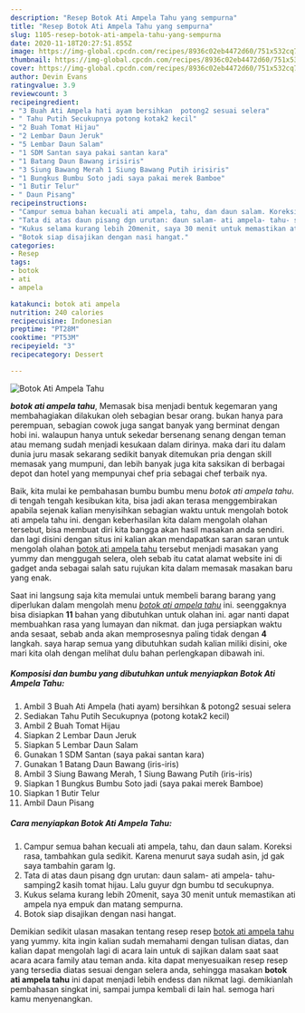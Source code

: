 ```yaml
---
description: "Resep Botok Ati Ampela Tahu yang sempurna"
title: "Resep Botok Ati Ampela Tahu yang sempurna"
slug: 1105-resep-botok-ati-ampela-tahu-yang-sempurna
date: 2020-11-18T20:27:51.855Z
image: https://img-global.cpcdn.com/recipes/8936c02eb4472d60/751x532cq70/botok-ati-ampela-tahu-foto-resep-utama.jpg
thumbnail: https://img-global.cpcdn.com/recipes/8936c02eb4472d60/751x532cq70/botok-ati-ampela-tahu-foto-resep-utama.jpg
cover: https://img-global.cpcdn.com/recipes/8936c02eb4472d60/751x532cq70/botok-ati-ampela-tahu-foto-resep-utama.jpg
author: Devin Evans
ratingvalue: 3.9
reviewcount: 3
recipeingredient:
- "3 Buah Ati Ampela hati ayam bersihkan  potong2 sesuai selera"
- " Tahu Putih Secukupnya potong kotak2 kecil"
- "2 Buah Tomat Hijau"
- "2 Lembar Daun Jeruk"
- "5 Lembar Daun Salam"
- "1 SDM Santan saya pakai santan kara"
- "1 Batang Daun Bawang irisiris"
- "3 Siung Bawang Merah 1 Siung Bawang Putih irisiris"
- "1 Bungkus Bumbu Soto jadi saya pakai merek Bamboe"
- "1 Butir Telur"
- " Daun Pisang"
recipeinstructions:
- "Campur semua bahan kecuali ati ampela, tahu, dan daun salam. Koreksi rasa, tambahkan gula sedikit. Karena menurut saya sudah asin, jd gak saya tambahin garam lg."
- "Tata di atas daun pisang dgn urutan: daun salam- ati ampela- tahu- samping2 kasih tomat hijau. Lalu guyur dgn bumbu td secukupnya."
- "Kukus selama kurang lebih 20menit, saya 30 menit untuk memastikan ati ampela nya empuk dan matang sempurna."
- "Botok siap disajikan dengan nasi hangat."
categories:
- Resep
tags:
- botok
- ati
- ampela

katakunci: botok ati ampela 
nutrition: 240 calories
recipecuisine: Indonesian
preptime: "PT28M"
cooktime: "PT53M"
recipeyield: "3"
recipecategory: Dessert

---
```



![Botok Ati Ampela Tahu](https://img-global.cpcdn.com/recipes/8936c02eb4472d60/751x532cq70/botok-ati-ampela-tahu-foto-resep-utama.jpg)

<b><i>botok ati ampela tahu</i></b>, Memasak bisa menjadi bentuk kegemaran yang membahagiakan dilakukan oleh sebagian besar orang. bukan hanya para perempuan, sebagian cowok juga sangat banyak yang berminat dengan hobi ini. walaupun hanya untuk sekedar bersenang senang dengan teman atau memang sudah menjadi kesukaan dalam dirinya. maka dari itu dalam dunia juru masak sekarang sedikit banyak ditemukan pria dengan skill memasak yang mumpuni, dan lebih banyak juga kita saksikan di berbagai depot dan hotel yang mempunyai chef pria sebagai chef terbaik nya.

Baik, kita mulai ke pembahasan bumbu bumbu menu <i>botok ati ampela tahu</i>. di tengah tengah kesibukan kita, bisa jadi akan terasa menggembirakan apabila sejenak kalian menyisihkan sebagian waktu untuk mengolah botok ati ampela tahu ini. dengan keberhasilan kita dalam mengolah olahan tersebut, bisa membuat diri kita bangga akan hasil masakan anda sendiri. dan lagi disini dengan situs ini kalian akan mendapatkan saran saran untuk mengolah olahan <u>botok ati ampela tahu</u> tersebut menjadi masakan yang yummy dan menggugah selera, oleh sebab itu catat alamat website ini di gadget anda sebagai salah satu rujukan kita dalam memasak masakan baru yang enak.




Saat ini langsung saja kita memulai untuk membeli barang barang yang diperlukan dalam mengolah menu <u><i>botok ati ampela tahu</i></u> ini. seenggaknya bisa disiapkan <b>11</b> bahan yang dibutuhkan untuk olahan ini. agar nanti dapat membuahkan rasa yang lumayan dan nikmat. dan juga persiapkan waktu anda sesaat, sebab anda akan memprosesnya paling tidak dengan <b>4</b> langkah. saya harap semua yang dibutuhkan sudah kalian miliki disini, oke mari kita olah dengan melihat dulu bahan perlengkapan dibawah ini.

<!--inarticleads1-->

##### Komposisi dan bumbu yang dibutuhkan untuk menyiapkan Botok Ati Ampela Tahu:

1. Ambil 3 Buah Ati Ampela (hati ayam) bersihkan &amp; potong2 sesuai selera
1. Sediakan  Tahu Putih Secukupnya (potong kotak2 kecil)
1. Ambil 2 Buah Tomat Hijau
1. Siapkan 2 Lembar Daun Jeruk
1. Siapkan 5 Lembar Daun Salam
1. Gunakan 1 SDM Santan (saya pakai santan kara)
1. Gunakan 1 Batang Daun Bawang (iris-iris)
1. Ambil 3 Siung Bawang Merah, 1 Siung Bawang Putih (iris-iris)
1. Siapkan 1 Bungkus Bumbu Soto jadi (saya pakai merek Bamboe)
1. Siapkan 1 Butir Telur
1. Ambil  Daun Pisang




<!--inarticleads2-->

##### Cara menyiapkan Botok Ati Ampela Tahu:

1. Campur semua bahan kecuali ati ampela, tahu, dan daun salam. Koreksi rasa, tambahkan gula sedikit. Karena menurut saya sudah asin, jd gak saya tambahin garam lg.
1. Tata di atas daun pisang dgn urutan: daun salam- ati ampela- tahu- samping2 kasih tomat hijau. Lalu guyur dgn bumbu td secukupnya.
1. Kukus selama kurang lebih 20menit, saya 30 menit untuk memastikan ati ampela nya empuk dan matang sempurna.
1. Botok siap disajikan dengan nasi hangat.




Demikian sedikit ulasan masakan tentang resep resep <u>botok ati ampela tahu</u> yang yummy. kita ingin kalian sudah memahami dengan tulisan diatas, dan kalian dapat mengolah lagi di acara lain untuk di sajikan dalam saat saat acara acara family atau teman anda. kita dapat menyesuaikan resep resep yang tersedia diatas sesuai dengan selera anda, sehingga masakan <b>botok ati ampela tahu</b> ini dapat menjadi lebih endess dan nikmat lagi. demikianlah pembahasan singkat ini, sampai jumpa kembali di lain hal. semoga hari kamu menyenangkan.
